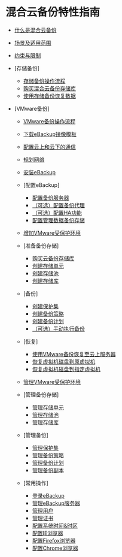 # 混合云备份特性指南

-   [什么是混合云备份](什么是混合云备份.md)
-   [场景及适用范围](场景及适用范围.md)
-   [约束与限制](约束与限制.md)
-   [存储备份]
    -   [存储备份操作流程](存储备份操作流程.md)
    -   [购买混合云备份存储库](购买混合云备份存储库.md)
    -   [使用存储备份恢复数据](使用存储备份恢复数据.md)

-   [VMware备份]
    -   [VMware备份操作流程](VMware备份操作流程.md)
    -   [下载eBackup镜像模板](下载eBackup镜像模板.md)
    -   [配置云上和云下的通信](配置云上和云下的通信.md)
    -   [规划网络](规划网络.md)
    -   [安装eBackup](安装eBackup.md)
    -   [配置eBackup]
        -   [配置备份服务器](配置备份服务器.md)
        -   [（可选）配置备份代理](（可选）配置备份代理.md)
        -   [（可选）配置HA功能](（可选）配置HA功能.md)
        -   [配置管理数据备份存储](配置管理数据备份存储.md)

    -   [增加VMware受保护环境](增加VMware受保护环境.md)
    -   [准备备份存储]
        -   [购买云备份存储库](购买云备份存储库.md)
        -   [创建存储单元](创建存储单元.md)
        -   [创建存储池](创建存储池.md)
        -   [创建存储库](创建存储库.md)

    -   [备份]
        -   [创建保护集](创建保护集.md)
        -   [创建备份策略](创建备份策略.md)
        -   [创建备份计划](创建备份计划.md)
        -   [（可选）手动执行备份](（可选）手动执行备份.md)

    -   [恢复]
        -   [使用VMware备份恢复至云上服务器](使用VMware备份恢复至云上服务器.md)
        -   [恢复虚拟机磁盘到原虚拟机](恢复虚拟机磁盘到原虚拟机.md)
        -   [恢复虚拟机磁盘到指定虚拟机](恢复虚拟机磁盘到指定虚拟机.md)

    -   [管理VMware受保护环境](管理VMware受保护环境.md)
    -   [管理备份存储]
        -   [管理存储单元](管理存储单元.md)
        -   [管理存储池](管理存储池.md)
        -   [管理存储库](管理存储库.md)

    -   [管理备份]
        -   [管理保护集](管理保护集.md)
        -   [管理备份策略](管理备份策略.md)
        -   [管理备份计划](管理备份计划.md)
        -   [管理备份副本](管理备份副本.md)

    -   [常用操作]
        -   [登录eBackup](登录eBackup.md)
        -   [管理eBackup服务器](管理eBackup服务器.md)
        -   [管理用户](管理用户.md)
        -   [管理证书](管理证书.md)
        -   [配置系统时间&时区](配置系统时间-时区.md)
        -   [配置IE浏览器](配置IE浏览器.md)
        -   [配置Firefox浏览器](配置Firefox浏览器.md)
        -   [配置Chrome浏览器](配置Chrome浏览器.md)


